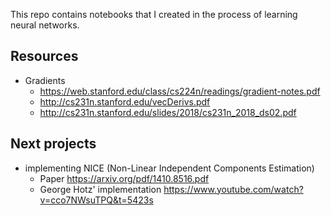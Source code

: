 This repo contains notebooks that I created in the process of learning neural networks.

## Resources

* Gradients
	* https://web.stanford.edu/class/cs224n/readings/gradient-notes.pdf
	* http://cs231n.stanford.edu/vecDerivs.pdf
	* http://cs231n.stanford.edu/slides/2018/cs231n_2018_ds02.pdf

## Next projects

* implementing NICE (Non-Linear Independent Components Estimation) 
	* Paper https://arxiv.org/pdf/1410.8516.pdf
	* George Hotz' implementation https://www.youtube.com/watch?v=cco7NWsuTPQ&t=5423s
